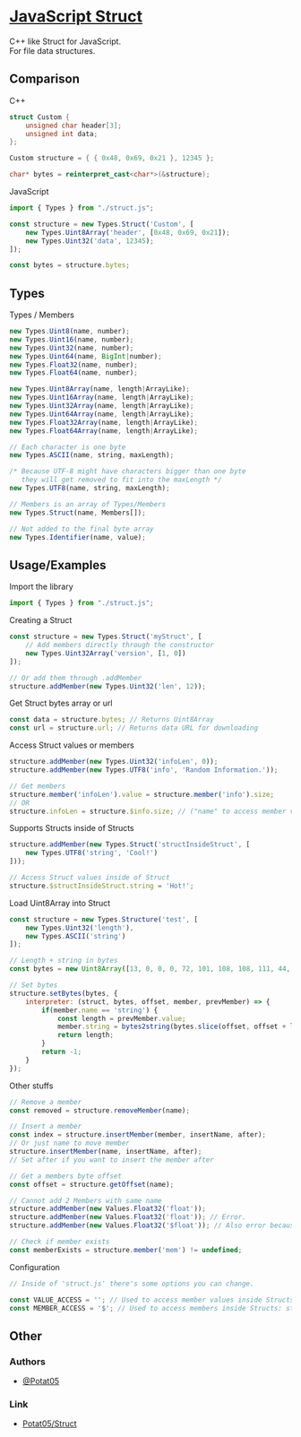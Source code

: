 
# [JavaScript Struct](https://github.com/Potat05/Struct)

C++ like Struct for JavaScript.  
For file data structures.  



## Comparison
C++  
```cpp
struct Custom {
    unsigned char header[3];
    unsigned int data;
};

Custom structure = { { 0x48, 0x69, 0x21 }, 12345 };

char* bytes = reinterpret_cast<char*>(&structure);
```

JavaScript  
```javascript
import { Types } from "./struct.js";

const structure = new Types.Struct('Custom', [
    new Types.Uint8Array('header', [0x48, 0x69, 0x21]);
    new Types.Uint32('data', 12345);
]);

const bytes = structure.bytes;
```



## Types

Types / Members
```javascript
new Types.Uint8(name, number);
new Types.Uint16(name, number);
new Types.Uint32(name, number);
new Types.Uint64(name, BigInt|number);
new Types.Float32(name, number);
new Types.Float64(name, number);

new Types.Uint8Array(name, length|ArrayLike);
new Types.Uint16Array(name, length|ArrayLike);
new Types.Uint32Array(name, length|ArrayLike);
new Types.Uint64Array(name, length|ArrayLike);
new Types.Float32Array(name, length|ArrayLike);
new Types.Float64Array(name, length|ArrayLike);

// Each character is one byte
new Types.ASCII(name, string, maxLength);

/* Because UTF-8 might have characters bigger than one byte
   they will get removed to fit into the maxLength */
new Types.UTF8(name, string, maxLength);

// Members is an array of Types/Members
new Types.Struct(name, Members[]);

// Not added to the final byte array
new Types.Identifier(name, value);
```



## Usage/Examples

Import the library  
```javascript
import { Types } from "./struct.js";
```

Creating a Struct  
```javascript
const structure = new Types.Struct('myStruct', [
    // Add members directly through the constructor
    new Types.Uint32Array('version', [1, 0])
]);

// Or add them through .addMember
structure.addMember(new Types.Uint32('len', 12));
```

Get Struct bytes array or url  
```javascript
const data = structure.bytes; // Returns Uint8Array
const url = structure.url; // Returns data URL for downloading
```

Access Struct values or members  
```javascript
structure.addMember(new Types.Uint32('infoLen', 0));
structure.addMember(new Types.UTF8('info', 'Random Information.'));

// Get members
structure.member('infoLen').value = structure.member('info').size;
// OR
structure.infoLen = structure.$info.size; // ("name" to access member value, "$name" to access member)
```

Supports Structs inside of Structs  
```javascript
structure.addMember(new Types.Struct('structInsideStruct', [
    new Types.UTF8('string', 'Cool!')
]));

// Access Struct values inside of Struct
structure.$structInsideStruct.string = 'Hot!';
```

Load Uint8Array into Struct
```javascript
const structure = new Types.Structure('test', [
    new Types.Uint32('length'),
    new Types.ASCII('string')
]);

// Length + string in bytes
const bytes = new Uint8Array([13, 0, 0, 0, 72, 101, 108, 108, 111, 44, 32, 87, 111, 114, 108, 100, 33]);

// Set bytes
structure.setBytes(bytes, {
    interpreter: (struct, bytes, offset, member, prevMember) => {
        if(member.name == 'string') {
            const length = prevMember.value;
            member.string = bytes2string(bytes.slice(offset, offset + length));
            return length;
        }
        return -1;
    }
});
```

Other stuffs  
```javascript
// Remove a member
const removed = structure.removeMember(name);

// Insert a member
const index = structure.insertMember(member, insertName, after);
// Or just name to move member
structure.insertMember(name, insertName, after);
// Set after if you want to insert the member after

// Get a members byte offset
const offset = structure.getOffset(name);

// Cannot add 2 Members with same name
structure.addMember(new Values.Float32('float'));
structure.addMember(new Values.Float32('float')); // Error.
structure.addMember(new Values.Float32('$float')); // Also error because $ is already being used for accessing the member

// Check if member exists
const memberExists = structure.member('mem') != undefined;
```

Configuration
```javascript
// Inside of 'struct.js' there's some options you can change.

const VALUE_ACCESS = ''; // Used to access member values inside Structs: structure.memberName
const MEMBER_ACCESS = '$'; // Used to access members inside Structs: structure.$memberName
```


## Other

### Authors

- [@Potat05](https://github.com/Potat05)  

### Link

- [Potat05/Struct](https://github.com/Potat05/Struct)
